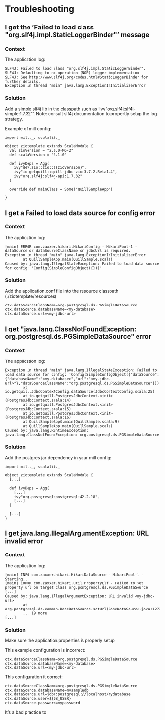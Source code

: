 # Troubleshooting


## I get the ’Failed to load class "org.slf4j.impl.StaticLoggerBinder"’ message 

### Context

The application log:
```
SLF4J: Failed to load class "org.slf4j.impl.StaticLoggerBinder".
SLF4J: Defaulting to no-operation (NOP) logger implementation
SLF4J: See http://www.slf4j.org/codes.html#StaticLoggerBinder for further details.
Exception in thread "main" java.lang.ExceptionInInitializerError
```

### Solution

Add a simple slf4j lib in the classpath such as ’ivy"org.slf4j:slf4j-simple:1.7.32"’.
Note: consult slf4j documentation to propertly setup the log strategy. 

Example of mill config:
```
import mill._, scalalib._

object ziotemplate extends ScalaModule {
  val zioVersion = "2.0.0-M6-2"
  def scalaVersion = "3.1.0"

  def ivyDeps = Agg(
    ivy"dev.zio::zio::${zioVersion}",
    ivy"io.getquill::quill-jdbc-zio:3.7.2.Beta1.4",
    ivy"org.slf4j:slf4j-api:1.7.32"
  )

  override def mainClass = Some("QuillSampleApp")

}
```

## I get a Failed to load data source for config error

### Context

The application log:
```
[main] ERROR com.zaxxer.hikari.HikariConfig - HikariPool-1 - dataSource or dataSourceClassName or jdbcUrl is required.
Exception in thread "main" java.lang.ExceptionInInitializerError
        at QuillSampleApp.main(QuillSample.scala)
Caused by: java.lang.IllegalStateException: Failed to load data source for config: 'Config(SimpleConfigObject({}))'
```

### Solution

Add the application.conf file into the resource classpath (./ziotemplate/resources)
```
ctx.dataSourceClassName=org.postgresql.ds.PGSimpleDataSource
ctx.dataSource.databaseName=<my-database>
ctx.dataSource.url=<my-jdbc-url>
```

## I get "java.lang.ClassNotFoundException: org.postgresql.ds.PGSimpleDataSource" error

### Context

The application log:
```
Exception in thread "main" java.lang.IllegalStateException: Failed to load data source for config: 'Config(SimpleConfigObject({"dataSource":{"databaseName":"<my-database>","url":"<my-jdbc-url>"},"dataSourceClassName":"org.postgresql.ds.PGSimpleDataSource"}))'
        at io.getquill.JdbcContextConfig.dataSource(JdbcContextConfig.scala:25)
        at io.getquill.PostgresJdbcContext.<init>(PostgresJdbcContext.scala:14)
        at io.getquill.PostgresJdbcContext.<init>(PostgresJdbcContext.scala:15)
        at io.getquill.PostgresJdbcContext.<init>(PostgresJdbcContext.scala:16)
        at QuillSampleApp$.main(QuillSample.scala:9)
        at QuillSampleApp.main(QuillSample.scala)
Caused by: java.lang.RuntimeException: java.lang.ClassNotFoundException: org.postgresql.ds.PGSimpleDataSource
```

### Solution

Add the postgres jar dependency in your mill config:
```
import mill._, scalalib._

object ziotemplate extends ScalaModule {
  [...]

  def ivyDeps = Agg(
    [...]
    ivy"org.postgresql:postgresql:42.2.18",
    [...]
  )

  [...]
}
```

## I get java.lang.IllegalArgumentException: URL invalid error

### Context

The application log:
```
[main] INFO com.zaxxer.hikari.HikariDataSource - HikariPool-1 - Starting...
[main] ERROR com.zaxxer.hikari.util.PropertyElf - Failed to set property url on target class org.postgresql.ds.PGSimpleDataSource
[...] 
Caused by: java.lang.IllegalArgumentException: URL invalid <my-jdbc-url>
        at org.postgresql.ds.common.BaseDataSource.setUrl(BaseDataSource.java:1273)
        ... 19 more
[...]
```

### Solution

Make sure the application.properties is properly setup

This example configuration is incorrect:
```
ctx.dataSourceClassName=org.postgresql.ds.PGSimpleDataSource
ctx.dataSource.databaseName=<my-database>
ctx.dataSource.url=<my-jdbc-url>
```

This configuration it correct:
```
ctx.dataSourceClassName=org.postgresql.ds.PGSimpleDataSource
ctx.dataSource.databaseName=mysampledb
ctx.dataSource.url=jdbc:postgresql://localhost/mydatabase
ctx.dataSource.user=${DB_USER}
ctx.dataSource.password=mypassword
```

It’s a bad practice to 
